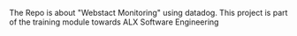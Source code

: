 The Repo is about "Webstact Monitoring" using datadog. This project is part of the training module towards ALX Software Engineering
